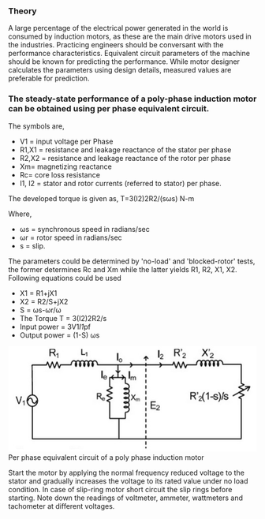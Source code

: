 ### Theory

A large percentage of the electrical power generated in the world is consumed by induction motors, as these are the main drive motors used in the industries. Practicing engineers should be conversant with the performance characteristics. Equivalent circuit parameters of the machine should be known for predicting the performance. While motor designer calculates the parameters using design details, measured values are preferable for prediction.

### The steady-state performance of a poly-phase induction motor can be obtained using per phase equivalent circuit.
The symbols are,
* V1 = input voltage per Phase
* R1,X1 = resistance and leakage reactance of the stator per phase
* R2,X2 = resistance and leakage reactance of the rotor per phase
* Xm= magnetizing reactance
* Rc= core loss resistance
* I1, I2 = stator and rotor currents (referred to stator) per phase.

The developed torque is given as,
T=3(I2)2R2/(s&omega;s) N-m

Where,
* &omega;s = synchronous speed in radians/sec
* &omega;r = rotor speed in radians/sec
* s = slip.

The parameters could be determined by 'no-load' and 'blocked-rotor' tests,
the former determines Rc and Xm while the latter yields R1, R2, X1, X2.
Following equations could be used

* X1 = R1+jX1
* X2 = R2/S+jX2
* S = &omega;s-&omega;r/&omega;
* The Torque T = 3(I2)2R2/s
* Input power = 3V1*I1*pf
* Output power = (1-S) &omega;s

<center><img src="images/img1.jpg" title="" /></center>
Per phase equivalent circuit of a poly phase induction motor

Start the motor by applying the normal frequency reduced voltage to the stator and gradually increases the voltage to its rated value under no load condition. In case of slip-ring motor short circuit the slip rings before starting. Note down the readings of voltmeter, ammeter, wattmeters and tachometer at different voltages.


